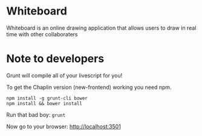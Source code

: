 Whiteboard
==========

Whiteboard is an online drawing application that allows users to draw in real time with other collaboraters

Note to developers
==================
Grunt will compile all of your livescript for you!


To get the Chaplin version (new-frontend) working you need npm.
```
npm install -g grunt-cli bower
npm install && bower install
```


Run that bad boy: `grunt`


Now go to your browser: [http://localhost:3501](http://localhost:3501)

